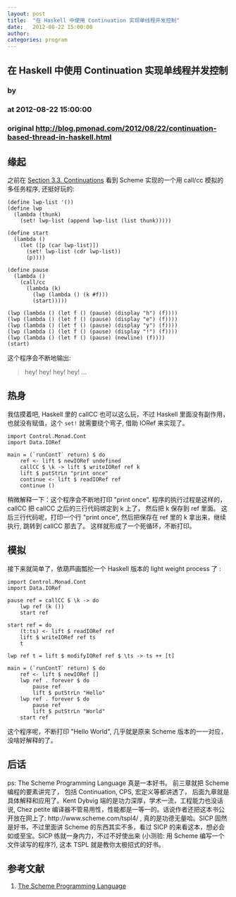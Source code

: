 ```yaml
---
layout: post
title:  "在 Haskell 中使用 Continuation 实现单线程并发控制"
date:   2012-08-22 15:00:00
author: 
categories: program
---
```


## 在 Haskell 中使用 Continuation 实现单线程并发控制
### by 
### at 2012-08-22 15:00:00
### original <http://blog.pmonad.com/2012/08/22/continuation-based-thread-in-haskell.html>

<h2>缘起</h2>

<p>之前在 <a href="http://scheme.com/tspl4/further.html#./further:h3">Section 3.3. Continuations</a> 看到 Scheme 实现的一个用 call/cc 模拟的多任务程序, 还挺好玩的:</p>

<pre><code>(define lwp-list '())
(define lwp
  (lambda (thunk)
    (set! lwp-list (append lwp-list (list thunk)))))

(define start
  (lambda ()
    (let ([p (car lwp-list)])
      (set! lwp-list (cdr lwp-list))
      (p))))

(define pause
  (lambda ()
    (call/cc
      (lambda (k)
        (lwp (lambda () (k #f)))
        (start)))))

(lwp (lambda () (let f () (pause) (display "h") (f))))
(lwp (lambda () (let f () (pause) (display "e") (f))))
(lwp (lambda () (let f () (pause) (display "y") (f))))
(lwp (lambda () (let f () (pause) (display "!") (f))))
(lwp (lambda () (let f () (pause) (newline) (f))))
(start)
</code></pre>

<p>这个程序会不断地输出:</p>

<blockquote><p>hey!
hey!
hey!
hey!
...</p></blockquote>

<h2>热身</h2>

<p>我估摸着吧, Haskell 里的 callCC 也可以这么玩，不过 Haskell 里面没有副作用，也就没有赋值，这个 <code>set!</code> 就需要绕个弯子, 借助 IORef 来实现了。</p>

<pre><code>import Control.Monad.Cont
import Data.IORef

main = (`runContT` return) $ do
    ref &lt;- lift $ newIORef undefined
    callCC $ \k -&gt; lift $ writeIORef ref k
    lift $ putStrLn &quot;print once&quot;
    continue &lt;- lift $ readIORef ref
    continue ()
</code></pre>

<p>稍微解释一下：这个程序会不断地打印 "print once". 程序的执行过程是这样的，callCC 把 callCC 之后的三行代码绑定到 k 上了， 然后把 k 保存到 ref 里面。 这后三行代码呢，打印一个行 "print once", 然后把保存在 ref 里的 k 拿出来，继续执行, 跳转到 callCC 那去了。 这样就形成了一个死循环，不断打印。</p>

<h2>模拟</h2>

<p>接下来就简单了，依葫芦画瓢抡一个 Haskell 版本的 light weight process 了 :</p>

<pre><code>import Control.Monad.Cont
import Data.IORef

pause ref = callCC $ \k -&gt; do
    lwp ref (k ())
    start ref

start ref = do
    (t:ts) &lt;- lift $ readIORef ref
    lift $ writeIORef ref ts
    t

lwp ref t = lift $ modifyIORef ref $ \ts -&gt; ts ++ [t]

main = (`runContT` return) $ do
    ref &lt;- lift $ newIORef []
    lwp ref . forever $ do
        pause ref
        lift $ putStrLn &quot;Hello&quot;
    lwp ref . forever $ do
        pause ref
        lift $ putStrLn &quot;World&quot;
    start ref
</code></pre>

<p>这个程序呢，不断打印 "Hello World", 几乎就是原来 Scheme 版本的一一对应， 没啥好解释的了。</p>

<h2>后话</h2>

<p>ps: The Scheme Programming Language 真是一本好书。 前三章就把 Scheme 编程的要素讲完了， 包括 Continuation, CPS, 宏定义等都讲透了， 后面九章就是具体解释和应用了。Kent Dybvig 端的是功力深厚，学术一流，工程能力也没话说, Chez petite 编译器不管易用性，性能都是一等一的。话说作者还把这本书公开放在网上了: http://www.scheme.com/tspl4/ , 真的是功德无量哈。SICP 固然是好书，不过里面讲 Scheme 的东西其实不多，看过 SICP 的来看这本，想必会如或至宝。SICP 练就一身内力，不过不好使出来 (小测验: 用 Scheme 编写一个文件读写的程序?), 这本 TSPL 就是教你太极招式的好书。</p>

<h2>参考文献</h2>

<ol>
<li><a href="http://scheme.com/tspl4">The Scheme Programming Language</a></li>
</ol>